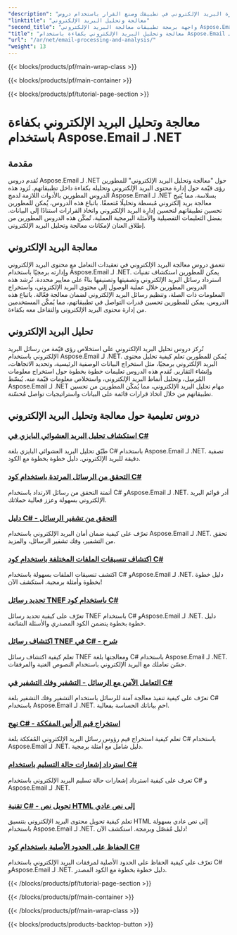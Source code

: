 ```yaml
---
"description": "حسّن إدارة البريد الإلكتروني في تطبيقك وصنع القرار باستخدام دروس Aspose.Email لـ .NET التعليمية حول معالجة البريد الإلكتروني المبسطة والتحليل الدقيق. تعلم كيفية استرجاع محتوى البريد الإلكتروني وتنظيمه وتحليله برمجيًا. استكشف أمثلة عملية لتحسين التواصل واستراتيجيات قائمة على البيانات."
"linktitle": "معالجة وتحليل البريد الإلكتروني"
"second_title": "واجهة برمجة تطبيقات معالجة البريد الإلكتروني Aspose.Email .NET"
"title": "معالجة وتحليل البريد الإلكتروني بكفاءة باستخدام Aspose.Email لـ .NET"
"url": "/ar/net/email-processing-and-analysis/"
"weight": 13
---
```


{{< blocks/products/pf/main-wrap-class >}}

{{< blocks/products/pf/main-container >}}

{{< blocks/products/pf/tutorial-page-section >}}

# معالجة وتحليل البريد الإلكتروني بكفاءة باستخدام Aspose.Email لـ .NET


## مقدمة

تُقدم دروس Aspose.Email لـ .NET حول "معالجة وتحليل البريد الإلكتروني" للمطورين رؤى قيّمة حول إدارة محتوى البريد الإلكتروني وتحليله بكفاءة داخل تطبيقاتهم. تُزود هذه الدروس المطورين بالأدوات اللازمة لدمج Aspose.Email لـ .NET بسلاسة، مما يُتيح معالجة بريد إلكتروني مُبسطة وتحليلًا مُتعمقًا. باتباع هذه الدروس، يُمكن للمطورين تحسين تطبيقاتهم لتحسين إدارة البريد الإلكتروني واتخاذ القرارات استنادًا إلى البيانات. بفضل التعليمات التفصيلية والأمثلة البرمجية العملية، تُمكّن هذه الدروس المطورين من إطلاق العنان لإمكانات معالجة وتحليل البريد الإلكتروني.

## معالجة البريد الإلكتروني

تتعمق دروس معالجة البريد الإلكتروني في تعقيدات التعامل مع محتوى البريد الإلكتروني وإدارته برمجيًا باستخدام Aspose.Email لـ .NET. يمكن للمطورين استكشاف تقنيات استرداد رسائل البريد الإلكتروني وتصفيتها وتصنيفها بناءً على معايير محددة. تُرشد هذه الدروس المطورين خلال عملية الوصول إلى محتوى البريد الإلكتروني، واستخراج المعلومات ذات الصلة، وتنظيم رسائل البريد الإلكتروني لضمان معالجة فعّالة. باتباع هذه الدروس، يمكن للمطورين تحسين قدرات التواصل في تطبيقاتهم، مما يُمكّن المستخدمين من إدارة محتوى البريد الإلكتروني والتفاعل معه بكفاءة.

## تحليل البريد الإلكتروني

تُركز دروس تحليل البريد الإلكتروني على استخلاص رؤى قيّمة من رسائل البريد الإلكتروني باستخدام Aspose.Email لـ .NET. يُمكن للمطورين تعلم كيفية تحليل محتوى البريد الإلكتروني برمجيًا، مثل استخراج البيانات الوصفية الرئيسية، وتحديد الاتجاهات، وإنشاء التقارير. تُقدم هذه الدروس تعليمات خطوة بخطوة حول استخراج معلومات المُرسِل، وتحليل أنماط البريد الإلكتروني، واستخلاص معلومات قيّمة منه. يُبسّط Aspose.Email لـ .NET مهام تحليل البريد الإلكتروني، مما يُمكّن المطورين من تحسين تطبيقاتهم من خلال اتخاذ قرارات قائمة على البيانات واستراتيجيات تواصل مُحسّنة.

## دروس تعليمية حول معالجة وتحليل البريد الإلكتروني
### [استكشاف تحليل البريد العشوائي البايزي في C#](./exploring-bayesian-spam-analysis-in-csharp/)
طبّق تحليل البريد العشوائي البايزي بلغة C# باستخدام Aspose.Email لـ .NET. تصفية دقيقة للبريد الإلكتروني. دليل خطوة بخطوة مع الكود.
### [التحقق من الرسائل المرتدة باستخدام كود C#](./verifying-bounced-messages-with-csharp-code/)
أتمتة التحقق من رسائل الارتداد باستخدام C# وAspose.Email لـ .NET. أدر قوائم البريد الإلكتروني بسهولة وعزز فعالية حملاتك. 
### [دليل C# - التحقق من تشفير الرسائل](./csharp-guide-checking-messages-for-encryption/)
تعرّف على كيفية ضمان أمان البريد الإلكتروني باستخدام Aspose.Email لـ .NET. تحقق من التشفير، وفك تشفير الرسائل، والمزيد.
### [اكتشاف تنسيقات الملفات المختلفة باستخدام كود C#](./detecting-various-file-formats-using-csharp-code/)
اكتشف تنسيقات الملفات بسهولة باستخدام C# وAspose.Email لـ .NET. دليل خطوة بخطوة وأمثلة برمجية. استكشف الآن!
### [تحديد رسائل TNEF باستخدام كود C#](./identifying-tnef-messages-with-csharp-code/)
تعرّف على كيفية تحديد رسائل TNEF باستخدام C# وAspose.Email لـ .NET. دليل خطوة بخطوة يتضمن الكود المصدري والأسئلة الشائعة.
### [اكتشاف رسائل TNEF في C# - شرح](./tnef-message-detection-in-csharp-explained/)
تعلم كيفية اكتشاف رسائل TNEF ومعالجتها بلغة C# باستخدام Aspose.Email لـ .NET. حسّن تعاملك مع البريد الإلكتروني باستخدام النصوص الغنية والمرفقات.
### [التعامل الآمن مع الرسائل - التشفير وفك التشفير في C#](./secure-message-handling-encryption-and-decryption-in-csharp/)
تعرّف على كيفية تنفيذ معالجة آمنة للرسائل باستخدام التشفير وفك التشفير بلغة C# باستخدام Aspose.Email لـ .NET. احمِ بياناتك الحساسة بفعالية.
### [نهج C# - استخراج قيم الرأس المفككة](./csharp-approach-extracting-decoded-header-values/)
تعلم كيفية استخراج قيم رؤوس رسائل البريد الإلكتروني المُفككة بلغة C# باستخدام Aspose.Email لـ .NET. دليل شامل مع أمثلة برمجية.
### [استرداد إشعارات حالة التسليم باستخدام C#](./retrieving-delivery-status-notifications-with-csharp/)
تعرف على كيفية استرداد إشعارات حالة تسليم البريد الإلكتروني باستخدام C# و Aspose.Email لـ .NET.
### [تقنية C# - تحويل نص HTML إلى نص عادي](./csharp-technique-converting-html-body-to-plain-text/)
تعلم كيفية تحويل محتوى البريد الإلكتروني بتنسيق HTML إلى نص عادي بسهولة باستخدام Aspose.Email لـ .NET. دليل مُفصّل وبرمجة. استكشف الآن!
### [الحفاظ على الحدود الأصلية باستخدام كود C#](./preserving-original-boundaries-using-csharp-code/)
تعرّف على كيفية الحفاظ على الحدود الأصلية لمرفقات البريد الإلكتروني باستخدام C# وAspose.Email لـ .NET. دليل خطوة بخطوة مع الكود المصدر.

{{< /blocks/products/pf/tutorial-page-section >}}

{{< /blocks/products/pf/main-container >}}

{{< /blocks/products/pf/main-wrap-class >}}

{{< blocks/products/products-backtop-button >}}